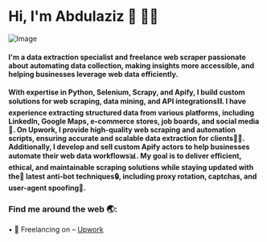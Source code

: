 # Hi, I'm Abdulaziz 👋 👨‍💻
![Image](https://github.com/user-attachments/assets/19848629-3174-45ea-bf70-fcc3c9796d37)
#### I'm a data extraction specialist and freelance web scraper passionate about automating data collection, making insights more accessible, and helping businesses leverage web data efficiently.

#### With expertise in Python, Selenium, Scrapy, and Apify, I build custom solutions for web scraping, data mining, and API integrations⛓. I have experience extracting structured data from various platforms, including LinkedIn, Google Maps, e-commerce stores, job boards, and social media📀. On Upwork, I provide high-quality web scraping and automation scripts, ensuring accurate and scalable data extraction for clients🙋‍♂️. Additionally, I develop and sell custom Apify actors to help businesses automate their web data workflows📊. My goal is to deliver efficient, ethical, and maintainable scraping solutions while staying updated with the🤖 latest anti-bot techniques🔒, including proxy rotation, captchas, and user-agent spoofing🔑.
### Find me around the web 🌏:
• 🔗 Freelancing on – [Upwork](https://www.upwork.com/freelancers/~0191f2cf9acc36a64b)
